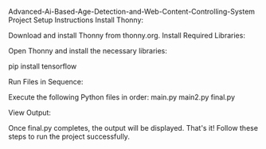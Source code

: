 
Advanced-Ai-Based-Age-Detection-and-Web-Content-Controlling-System
Project Setup Instructions Install Thonny:

Download and install Thonny from thonny.org. Install Required Libraries:

Open Thonny and install the necessary libraries:

pip install tensorflow

Run Files in Sequence:

Execute the following Python files in order: main.py main2.py final.py

View Output:

Once final.py completes, the output will be displayed. That's it! Follow these steps to run the project successfully.

